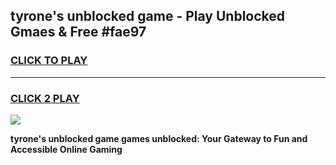 
## tyrone's unblocked game - Play Unblocked Gmaes & Free #fae97
<h3>
<a href="https://news.freeplayer.one?title=tyrone's_unblocked_game&ref=03M">CLICK TO PLAY</a></h3>
<hr>

<h3>
<a href="https://news.freeplayer.one?title=tyrone's_unblocked_game&ref=03M">CLICK 2 PLAY</a>
  
</h3>

<a href="https://news.freeplayer.one?title=tyrone's_unblocked_game&ref=03M"><img src="https://clearcache.store/games.png"></a>


**tyrone's unblocked game games unblocked: Your Gateway to Fun and Accessible Online Gaming**
